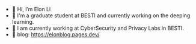 - 👋 Hi, I’m Elon Li
- 🌱 I'm a graduate student at BESTI and currently working on the deeping learning.
- 🔭 I am currently working at CyberSecurity and Privacy Labs in BESTI.
- 💞️ blog: https://elonblog.pages.dev/

<!---
Elonisme/Elonisme is a ✨ special ✨ repository because its `README.md` (this file) appears on your GitHub profile.
You can click the Preview link to take a look at your changes.
--->
